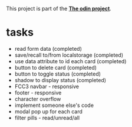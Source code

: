 This project is part of the [**The odin project**](https://www.theodinproject.com/paths/full-stack-javascript/courses/javascript/lessons/library').    

# tasks

- read form data (completed)
- save/recall to/from localstorage (completed)
- use data attribute to id each card (completed)
- button to delete card (completed)
- button to toggle status (completed)
- shadow to display status (completed)
- FCC3 navbar - responsive
- footer - responsive
- character overflow
- implement someone else's code
- modal pop up for each card
- filter pills - read/unread/all
